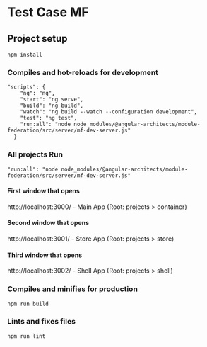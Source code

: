 # Test Case MF

## Project setup
```
npm install
```

### Compiles and hot-reloads for development
```
"scripts": {
    "ng": "ng",
    "start": "ng serve",
    "build": "ng build",
    "watch": "ng build --watch --configuration development",
    "test": "ng test",
    "run:all": "node node_modules/@angular-architects/module-federation/src/server/mf-dev-server.js"
  }
```
### All projects Run
```
"run:all": "node node_modules/@angular-architects/module-federation/src/server/mf-dev-server.js"
```
#### First window that opens
http://localhost:3000/ - Main App (Root: projects > container)
#### Second window that opens
http://localhost:3001/ - Store App (Root: projects > store)
#### Third window that opens
http://localhost:3002/ - Shell App (Root: projects > shell)
###

### Compiles and minifies for production
```
npm run build
```

### Lints and fixes files
```
npm run lint
```

